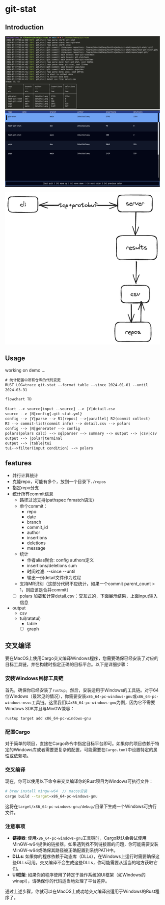 # git-stat

## Introduction

![polars](./docs/images/polars.png)
![ratatui](./docs/images/tui.png)

![](./design.excalidraw.png)

## Usage

working on demo ...

```shell
# 统计配置中所有仓库的代码变更
RUST_LOG=trace git-stat --format table --since 2024-01-01 --until 2024-03-31
```

```mermaid
flowchart TD

Start --> source{input --source} --> |Y|detail.csv
source --> |N|config{.git-stat.yml}
config --> |Y|parse --> R1(repos) -->|parallel| R2(commit collect)
R2 --> commit-list(commit info) --> detail.csv --> polars
config --> |N|generate? --> config
polars(polars calc) --> sqlparse? --> summary --> output --> |csv|csv
output --> |polar|terminal
output --> |table|tui
tui-->filter(input condition) --> polars
```

## features

- 并行计算统计
- 克隆repo，可能有多个，放到一个目录下`./repos`
- 指定repo分支
- 统计所有commit信息
  - 路径过滤支持(pathspec fnmatch语法)
  - 单个commit：
    - repo
    - date
    - branch
    - commit_id
    - author
    - insertions
    - deletions
    - message
  - 统计
    - 作者alias聚合: config authors定义
    - insertions/deletions sum
    - 时间过滤: --since --until
    - 输出一份detail文件作为过程
  - 支持MR识别（这部分代码不应统计，如果一个commit parent_count > 1，则应该是合并commit）
  - [ ] polars 加载和计算detail.csv：交互式的，下面展示结果，上面input输入信息
- output
  - csv
  - tui(ratatui)
    - table
    - [ ] graph

## 交叉编译

要在MacOS上使用Cargo交叉编译Windows程序，您需要确保已经安装了对应的目标工具链，并在构建时指定正确的目标平台。以下是详细步骤：

### 安装Windows目标工具链

首先，确保你已经安装了`rustup`。然后，安装适用于Windows的工具链。对于64位Windows（最常见的情况），你需要安装`x86_64-pc-windows-gnu`或`x86_64-pc-windows-msvc`工具链。这里我们以`x86_64-pc-windows-gnu`为例，因为它不需要Windows SDK并且与MinGW兼容：

```sh
rustup target add x86_64-pc-windows-gnu
```

### 配置Cargo

对于简单的项目，直接在Cargo命令中指定目标平台即可。如果你的项目依赖于特定的Windows库或者需要更复杂的配置，可能需要在`Cargo.toml`中设置特定的属性或依赖项。

### 交叉编译

现在，你可以使用以下命令来交叉编译你的Rust项目为Windows可执行文件：

```sh
# brew install mingw-w64  // macos安装
cargo build --target=x86_64-pc-windows-gnu
```

这将在`target/x86_64-pc-windows-gnu/debug/`目录下生成一个Windows可执行文件。

### 注意事项

- **链接器**: 使用`x86_64-pc-windows-gnu`工具链时，Cargo默认会尝试使用MinGW-w64提供的链接器。如果遇到找不到链接器的问题，你可能需要安装MinGW-w64或确保其路径被正确配置到系统PATH中。
- **DLLs**: 如果你的程序依赖于动态库（DLLs），在Windows上运行时需要确保这些DLLs可用。交叉编译不会生成这些DLLs，你可能需要从适当的地方获取它们。
- **UI框架**: 如果你的程序使用了特定于操作系统的UI框架（如Windows的winapi），请确保你的代码适当地处理了平台差异。

通过上述步骤，你就可以在MacOS上成功地交叉编译出适用于Windows的Rust程序了。